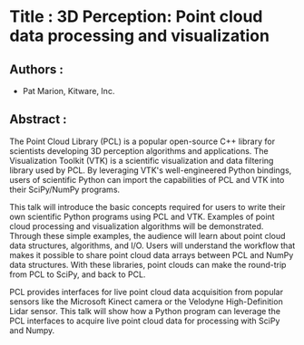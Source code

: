 
Title : 3D Perception: Point cloud data processing and visualization
====================================================================

Authors :
---------

- Pat Marion, Kitware, Inc.

Abstract :
----------

The Point Cloud Library (PCL) is a popular open-source C++ library for scientists developing 3D perception algorithms and applications. The Visualization Toolkit (VTK) is a scientific visualization and data filtering library used by PCL. By leveraging VTK's well-engineered Python bindings, users of scientific Python can import the capabilities of PCL and VTK into their SciPy/NumPy programs.

This talk will introduce the basic concepts required for users to write their own scientific Python programs using PCL and VTK. Examples of point cloud processing and visualization algorithms will be demonstrated. Through these simple examples, the audience will learn about point cloud data structures, algorithms, and I/O. Users will understand the workflow that makes it possible to share point cloud data arrays between PCL and NumPy data structures. With these libraries, point clouds can make the round-trip from PCL to SciPy, and back to PCL.

PCL provides interfaces for live point cloud data acquisition from popular sensors like the Microsoft Kinect camera or the Velodyne High-Definition Lidar sensor. This talk will show how a Python program can leverage the PCL interfaces to acquire live point cloud data for processing with SciPy and Numpy.
